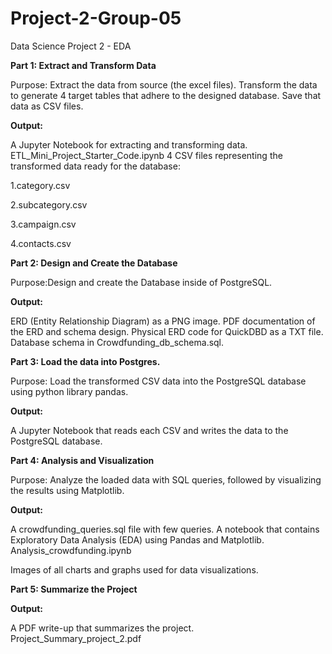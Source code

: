 # Project-2-Group-05
Data Science Project 2 - EDA

**Part 1: Extract and Transform Data**

Purpose: Extract the data from source (the excel files). Transform the data to generate 4 target tables that adhere to the designed database. Save that data as CSV files.

**Output:**

A Jupyter Notebook for extracting and transforming data.
ETL_Mini_Project_Starter_Code.ipynb
4 CSV files representing the transformed data ready for the database:

1.category.csv

2.subcategory.csv

3.campaign.csv

4.contacts.csv


**Part 2: Design and Create the Database**

Purpose:Design and create the Database inside of PostgreSQL.

**Output:**

ERD (Entity Relationship Diagram) as a PNG image.
PDF documentation of the ERD and schema design.
Physical ERD code for QuickDBD as a TXT file.
Database schema in Crowdfunding_db_schema.sql.

**Part 3: Load the data into Postgres.**

Purpose: Load the transformed CSV data into the PostgreSQL database using python library pandas.

**Output:**

A Jupyter Notebook that reads each CSV and writes the data to the PostgreSQL database.

**Part 4: Analysis and Visualization**

Purpose: Analyze the loaded data with SQL queries, followed by visualizing the results using Matplotlib.

**Output:**

A crowdfunding_queries.sql file with few queries.
A notebook that contains Exploratory Data Analysis (EDA) using Pandas and Matplotlib.
Analysis_crowdfunding.ipynb

Images of all charts and graphs used for data visualizations.

**Part 5: Summarize the Project**

**Output:**

A PDF write-up that summarizes the project.
Project_Summary_project_2.pdf
